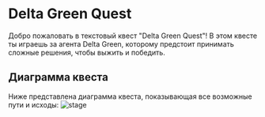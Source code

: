 # Delta Green Quest

Добро пожаловать в текстовый квест "Delta Green Quest"! В этом квесте ты играешь за агента Delta Green, которому предстоит принимать сложные решения, чтобы выжить и победить.

## Диаграмма квеста

Ниже представлена диаграмма квеста, показывающая все возможные пути и исходы:
![stage](https://github.com/user-attachments/assets/9032afb1-bde3-46ae-87b6-42da4b690583)
